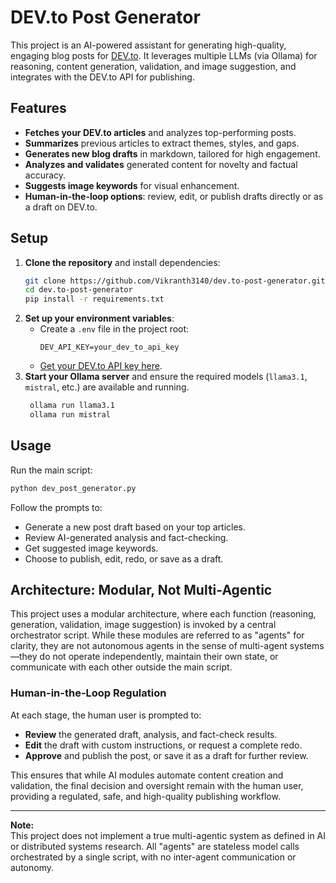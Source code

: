 # DEV.to Post Generator

This project is an AI-powered assistant for generating high-quality, engaging blog posts for [DEV.to](https://dev.to/). It leverages multiple LLMs (via Ollama) for reasoning, content generation, validation, and image suggestion, and integrates with the DEV.to API for publishing.

## Features

- **Fetches your DEV.to articles** and analyzes top-performing posts.
- **Summarizes** previous articles to extract themes, styles, and gaps.
- **Generates new blog drafts** in markdown, tailored for high engagement.
- **Analyzes and validates** generated content for novelty and factual accuracy.
- **Suggests image keywords** for visual enhancement.
- **Human-in-the-loop options**: review, edit, or publish drafts directly or as a draft on DEV.to.

## Setup

1. **Clone the repository** and install dependencies:
   ```sh
   git clone https://github.com/Vikranth3140/dev.to-post-generator.git
   cd dev.to-post-generator
   pip install -r requirements.txt
   ```
2. **Set up your environment variables**:
   - Create a `.env` file in the project root:
     ```
     DEV_API_KEY=your_dev_to_api_key
     ```
   - [Get your DEV.to API key here](https://dev.to/settings/account).
3. **Start your Ollama server** and ensure the required models (`llama3.1`, `mistral`, etc.) are available and running.
   ```sh
    ollama run llama3.1
    ollama run mistral
   ```

## Usage

Run the main script:
```sh
python dev_post_generator.py
```

Follow the prompts to:
- Generate a new post draft based on your top articles.
- Review AI-generated analysis and fact-checking.
- Get suggested image keywords.
- Choose to publish, edit, redo, or save as a draft.

## Architecture: Modular, Not Multi-Agentic

This project uses a modular architecture, where each function (reasoning, generation, validation, image suggestion) is invoked by a central orchestrator script. While these modules are referred to as "agents" for clarity, they are not autonomous agents in the sense of multi-agent systems—they do not operate independently, maintain their own state, or communicate with each other outside the main script.

### Human-in-the-Loop Regulation

At each stage, the human user is prompted to:

- **Review** the generated draft, analysis, and fact-check results.
- **Edit** the draft with custom instructions, or request a complete redo.
- **Approve** and publish the post, or save it as a draft for further review.

This ensures that while AI modules automate content creation and validation, the final decision and oversight remain with the human user, providing a regulated, safe, and high-quality publishing workflow.

---

**Note:**  
This project does not implement a true multi-agentic system as defined in AI or distributed systems research. All "agents" are stateless model calls orchestrated by a single script, with no inter-agent communication or autonomy.